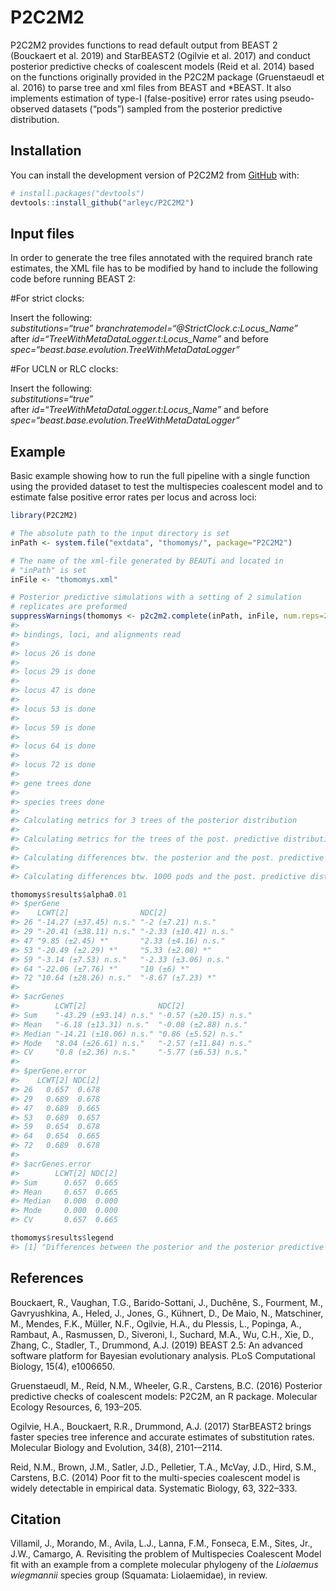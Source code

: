 
<!-- README.md is generated from README.Rmd. Please edit that file -->

# P2C2M2

<!-- badges: start -->
<!-- badges: end -->

P2C2M2 provides functions to read default output from BEAST 2 (Bouckaert
et al. 2019) and StarBEAST2 (Ogilvie et al. 2017) and conduct posterior
predictive checks of coalescent models (Reid et al. 2014) based on the
functions originally provided in the P2C2M package (Gruenstaeudl et
al. 2016) to parse tree and xml files from BEAST and \*BEAST. It also
implements estimation of type-I (false-positive) error rates using
pseudo-observed datasets (“pods”) sampled from the posterior predictive
distribution.

## Installation

You can install the development version of P2C2M2 from
[GitHub](https://github.com/) with:

``` r
# install.packages("devtools")
devtools::install_github("arleyc/P2C2M2")
```

## Input files

In order to generate the tree files annotated with the required branch
rate estimates, the XML file has to be modified by hand to include the
following code before running BEAST 2:

\#For strict clocks:

Insert the following:<br> <em>substitutions=“true”
branchratemodel=“@StrictClock.c:Locus_Name”</em><br> after
<em>id=“TreeWithMetaDataLogger.t:Locus_Name”</em> and before
<em>spec=“beast.base.evolution.TreeWithMetaDataLogger”</em>

\#For UCLN or RLC clocks:

Insert the following:<br> <em>substitutions=“true”</em><br> after
<em>id=“TreeWithMetaDataLogger.t:Locus_Name”</em> and before
<em>spec=“beast.base.evolution.TreeWithMetaDataLogger”</em>

## Example

Basic example showing how to run the full pipeline with a single
function using the provided dataset to test the multispecies coalescent
model and to estimate false positive error rates per locus and across
loci:

``` r
library(P2C2M2)

# The absolute path to the input directory is set
inPath <- system.file("extdata", "thomomys/", package="P2C2M2")

# The name of the xml-file generated by BEAUTi and located in 
# "inPath" is set
inFile <- "thomomys.xml"

# Posterior predictive simulations with a setting of 2 simulation 
# replicates are preformed
suppressWarnings(thomomys <- p2c2m2.complete(inPath, inFile, num.reps=2, error.rate = TRUE))
#> 
#> bindings, loci, and alignments read
#> 
#> locus 26 is done
#> 
#> locus 29 is done
#> 
#> locus 47 is done
#> 
#> locus 53 is done
#> 
#> locus 59 is done
#> 
#> locus 64 is done
#> 
#> locus 72 is done
#> 
#> gene trees done
#> 
#> species trees done
#> 
#> Calculating metrics for 3 trees of the posterior distribution
#> 
#> Calculating metrics for the trees of the post. predictive distribution
#> 
#> Calculating differences btw. the posterior and the post. predictive distribution
#> 
#> Calculating differences btw. 1000 pods and the post. predictive distribution to estimate error rates

thomomys$results$alpha0.01
#> $perGene
#>    LCWT[2]                NDC[2]               
#> 26 "-14.27 (±37.45) n.s." "-2 (±7.21) n.s."    
#> 29 "-20.41 (±38.11) n.s." "-2.33 (±10.41) n.s."
#> 47 "9.85 (±2.45) *"       "2.33 (±4.16) n.s."  
#> 53 "-20.49 (±2.29) *"     "5.33 (±2.08) *"     
#> 59 "-3.14 (±7.53) n.s."   "-2.33 (±3.06) n.s." 
#> 64 "-22.06 (±7.76) *"     "10 (±6) *"          
#> 72 "10.64 (±28.26) n.s."  "-8.67 (±7.23) *"    
#> 
#> $acrGenes
#>        LCWT[2]                NDC[2]               
#> Sum    "-43.29 (±93.14) n.s." "-0.57 (±20.15) n.s."
#> Mean   "-6.18 (±13.31) n.s."  "-0.08 (±2.88) n.s." 
#> Median "-14.21 (±18.06) n.s." "0.86 (±5.52) n.s."  
#> Mode   "8.04 (±26.61) n.s."   "-2.57 (±11.84) n.s."
#> CV     "0.8 (±2.36) n.s."     "-5.77 (±6.53) n.s." 
#> 
#> $perGene.error
#>    LCWT[2] NDC[2]
#> 26   0.657  0.678
#> 29   0.689  0.678
#> 47   0.689  0.665
#> 53   0.689  0.657
#> 59   0.654  0.678
#> 64   0.654  0.665
#> 72   0.689  0.678
#> 
#> $acrGenes.error
#>        LCWT[2] NDC[2]
#> Sum      0.657  0.665
#> Mean     0.657  0.665
#> Median   0.000  0.000
#> Mode     0.000  0.000
#> CV       0.657  0.665

thomomys$results$legend
#> [1] "Differences between the posterior and the posterior predictive distributions per locus and across loci. Each cell contains the following information in said order: mean, standard deviation, significance level. Error rates (if estimated with option error.rate=TRUE) are based on differences between the pods and the posterior predictive distributions. Codes in square brackets indicate the number of tails. Alpha values are automatically adjusted for the number of tails."
```

## References

Bouckaert, R., Vaughan, T.G., Barido-Sottani, J., Duchêne, S., Fourment,
M., Gavryushkina, A., Heled, J., Jones, G., Kühnert, D., De Maio, N.,
Matschiner, M., Mendes, F.K., Müller, N.F., Ogilvie, H.A., du Plessis,
L., Popinga, A., Rambaut, A., Rasmussen, D., Siveroni, I., Suchard,
M.A., Wu, C.H., Xie, D., Zhang, C., Stadler, T., Drummond, A.J. (2019)
BEAST 2.5: An advanced software platform for Bayesian evolutionary
analysis. PLoS Computational Biology, 15(4), e1006650.

Gruenstaeudl, M., Reid, N.M., Wheeler, G.R., Carstens, B.C. (2016)
Posterior predictive checks of coalescent models: P2C2M, an R package.
Molecular Ecology Resources, 6, 193–205.

Ogilvie, H.A., Bouckaert, R.R., Drummond, A.J. (2017) StarBEAST2 brings
faster species tree inference and accurate estimates of substitution
rates. Molecular Biology and Evolution, 34(8), 2101-–2114.

Reid, N.M., Brown, J.M., Satler, J.D., Pelletier, T.A., McVay, J.D.,
Hird, S.M., Carstens, B.C. (2014) Poor fit to the multi-species
coalescent model is widely detectable in empirical data. Systematic
Biology, 63, 322–333.

## Citation

Villamil, J., Morando, M., Avila, L.J., Lanna, F.M., Fonseca, E.M.,
Sites, Jr., J.W., Camargo, A. Revisiting the problem of Multispecies
Coalescent Model fit with an example from a complete molecular phylogeny
of the <em>Liolaemus wiegmannii</em> species group (Squamata:
Liolaemidae), in review.

